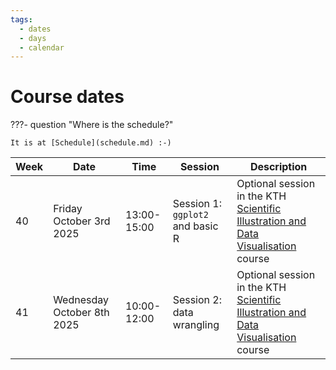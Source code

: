 ```yaml
---
tags:
  - dates
  - days
  - calendar
---
```


# Course dates

???- question "Where is the schedule?"

    It is at [Schedule](schedule.md) :-)

<!-- markdownlint-disable MD013 --><!-- Tables cannot be split up over lines, hence will break 80 characters per line -->

Week|Date                      |Time       |Session                         |Description
----|--------------------------|-----------|--------------------------------|---------------------------------------------------------------------------
40  |Friday October 3rd 2025   |13:00-15:00|Session 1: `ggplot2` and basic R|Optional session in the KTH [Scientific Illustration and Data Visualisation](https://education.ki.se/course-and-programme-syllabi/course-syllabus-9K8138) course
41  |Wednesday October 8th 2025|10:00-12:00|Session 2: data wrangling       |Optional session in the KTH [Scientific Illustration and Data Visualisation](https://education.ki.se/course-and-programme-syllabi/course-syllabus-9K8138) course


<!-- markdownlint-enable MD013 -->
